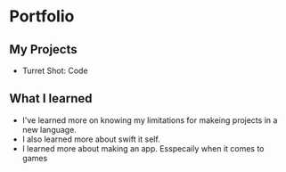 # Portfolio

## My Projects
- Turret Shot: Code

## What I learned
- I've learned more on knowing my limitations for makeing projects in a new language.
- I also learned more about swift it self.
- I learned more about making an app. Esspecaily when it comes to games
